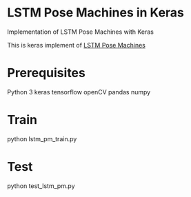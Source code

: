 # LSTM Pose Machines in Keras

Implementation of LSTM Pose Machines with Keras

This is keras implement of [LSTM Pose Machines](https://arxiv.org/pdf/1712.06316.pdf)


# Prerequisites
Python 3
keras
tensorflow
openCV
pandas
numpy

# Train
python lstm_pm_train.py

# Test
python test_lstm_pm.py
